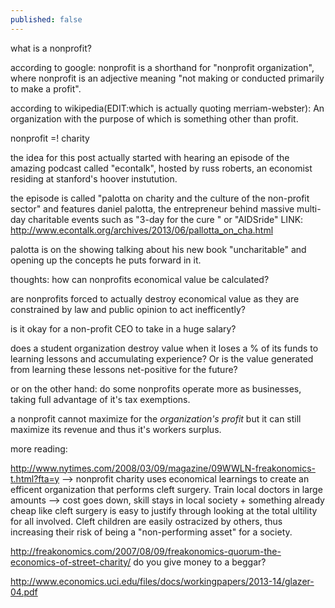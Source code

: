 ```yaml
---
published: false
---
```

what is a nonprofit?

according to google: nonprofit is a shorthand for "nonprofit organization", where nonprofit is an adjective meaning "not making or conducted primarily to make a profit".

according to wikipedia(EDIT:which is actually quoting merriam-webster): An organization with the purpose of which is something other than profit.

nonprofit =! charity

the idea for this post actually started with hearing an episode of the amazing podcast called "econtalk", hosted by russ roberts, an economist residing at stanford's hoover instutution. 

the episode is called "palotta on charity and the culture of the non-profit sector" and features daniel palotta, the entrepreneur behind massive multi-day charitable events such as "3-day for the cure " or "AIDSride" LINK: http://www.econtalk.org/archives/2013/06/pallotta_on_cha.html

palotta is on the showing talking about his new book "uncharitable" and opening up the concepts he puts forward in it.

thoughts:
how can nonprofits economical value be calculated?

are nonprofits forced to actually destroy economical value as they are constrained by law and public opinion to act inefficently?

is it okay for a non-profit CEO to take in a huge salary?

does a student organization destroy value when it loses a % of its funds to learning lessons and accumulating experience? Or is the value generated from learning these lessons net-positive for the future?

or on the other hand: do some nonprofits operate more as businesses, taking full advantage of it's tax exemptions.

a nonprofit cannot maximize for the _organization's profit_ but it can still maximize its revenue and thus it's workers surplus.

more reading:

http://www.nytimes.com/2008/03/09/magazine/09WWLN-freakonomics-t.html?fta=y
--> nonprofit charity uses economical learnings to create an efficent organization that performs cleft surgery. Train local doctors in large amounts --> cost goes down, skill stays in local society + something already cheap like cleft surgery is easy to justify through looking at the total ultility for all involved. Cleft children are easily ostracized by others, thus increasing their risk of being a "non-performing asset" for a society.

http://freakonomics.com/2007/08/09/freakonomics-quorum-the-economics-of-street-charity/
do you give money to a beggar?

http://www.economics.uci.edu/files/docs/workingpapers/2013-14/glazer-04.pdf